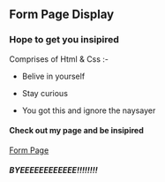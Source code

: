 ## Form Page Display

### Hope to get you insipired

Comprises of Html & Css :-

+ Belive in yourself

+ Stay curious

+ You got this and ignore the naysayer




#### Check out my page and be insipired


[Form Page](https://d-boy01.github.io/budare/)


##### BYEEEEEEEEEEEE!!!!!!!!